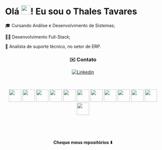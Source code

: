 <h1>Olá <img src="https://raw.githubusercontent.com/kaueMarques/kaueMarques/master/hi.gif" height="30px">! Eu sou o Thales Tavares</h1>
<p>
</p>
<div>
<p align="left">
🎓    Cursando Análise e Desenvolvimento de Sistemas;
</p>
 <p align="left">
🧑‍💻  Desenvolvimento Full-Stack;
</p>
<p align="left">
🔰    Analista de suporte técnico, no setor de ERP.
</p>
</div>

<div align="center">
<h3> ✉️ Contato </h3>

[![Linkedin](https://img.shields.io/badge/LinkedIn-0077B5?style=for-the-badge&logo=linkedin&logoColor=white)](https://www.linkedin.com/in/thales-tavaress/)
</div><br><br>


<div align="center">
<img src="https://cdn.jsdelivr.net/gh/devicons/devicon/icons/html5/html5-original.svg" width="40" height="40"/>
<img src="https://cdn.jsdelivr.net/gh/devicons/devicon@latest/icons/css3/css3-original.svg" width="40" height="40"/>
<img src="https://cdn.jsdelivr.net/gh/devicons/devicon@latest/icons/javascript/javascript-plain.svg" width="40" height="40"/>
<img src="https://cdn.jsdelivr.net/gh/devicons/devicon@latest/icons/typescript/typescript-original.svg" width="40" height="40" border-radius="10"/>
<img src="https://cdn.jsdelivr.net/gh/devicons/devicon@latest/icons/nodejs/nodejs-original-wordmark.svg" width="40" height="40" border-radius="10"/>
<img src="https://cdn.jsdelivr.net/gh/devicons/devicon@latest/icons/electron/electron-original.svg" width="40" height="40" border-radius="10"/>
<img src="https://cdn.jsdelivr.net/gh/devicons/devicon@latest/icons/angular/angular-original.svg" width="40" height="40" border-radius="10"/>
<img src="https://cdn.jsdelivr.net/gh/devicons/devicon@latest/icons/sass/sass-original.svg" width="40" height="40"/>
<img src="https://cdn.jsdelivr.net/gh/devicons/devicon@latest/icons/bootstrap/bootstrap-original.svg" width="40" height="40"/>
<img src="https://cdn.jsdelivr.net/gh/devicons/devicon/icons/linux/linux-original.svg" width="40" height="40"/>
<img src="https://cdn.jsdelivr.net/gh/devicons/devicon@latest/icons/postman/postman-original.svg" width="40" height="40" border-radius="10"/>
<img src="https://cdn.jsdelivr.net/gh/devicons/devicon@latest/icons/csharp/csharp-original.svg" width="40" height="40" border-radius="10"/>



<br><br><br>
 
<strong>Cheque meus repositórios ⬇️</strong>
</div>

